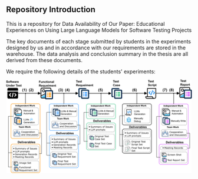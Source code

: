 

## Repository Introduction

This is a repository for Data Availability of Our Paper: Educational Experiences on Using Large Language Models for Software Testing Projects

The key documents of each stage submitted by students in the experiments designed by us and in accordance with our requirements are stored in the warehouse. The data analysis and conclusion summary in the thesis are all derived from these documents. 

We require the following details of the students' experiments:

![Experimental flow chart](https://github.com/Boomnana/fse2025-seet/blob/main/Experimental%20flow%20chart.png)

